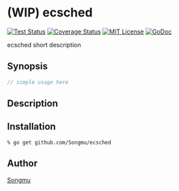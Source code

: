 (WIP) ecsched
=======

[![Test Status](https://github.com/Songmu/ecsched/workflows/test/badge.svg?branch=master)][actions]
[![Coverage Status](https://coveralls.io/repos/Songmu/ecsched/badge.svg?branch=master)][coveralls]
[![MIT License](http://img.shields.io/badge/license-MIT-blue.svg?style=flat-square)][license]
[![GoDoc](https://godoc.org/github.com/Songmu/ecsched?status.svg)][godoc]

[actions]: https://github.com/Songmu/ecsched/actions?workflow=test
[coveralls]: https://coveralls.io/r/Songmu/ecsched?branch=master
[license]: https://github.com/Songmu/ecsched/blob/master/LICENSE
[godoc]: https://godoc.org/github.com/Songmu/ecsched

ecsched short description

## Synopsis

```go
// simple usage here
```

## Description

## Installation

```console
% go get github.com/Songmu/ecsched
```

## Author

[Songmu](https://github.com/Songmu)
